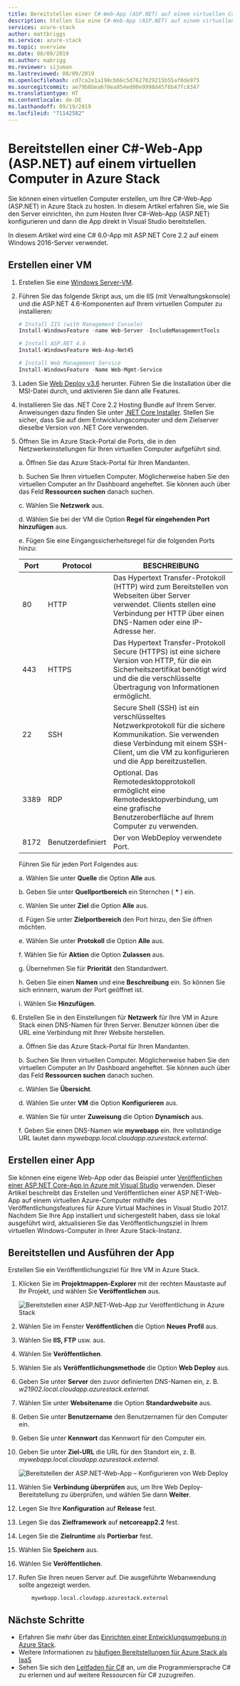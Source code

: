 ```yaml
---
title: Bereitstellen einer C#-Web-App (ASP.NET) auf einem virtuellen Computer in Azure Stack | Microsoft-Dokumentation
description: Stellen Sie eine C#-Web-App (ASP.NET) auf einem virtuellen Computer in Azure Stack bereit.
services: azure-stack
author: mattbriggs
ms.service: azure-stack
ms.topic: overview
ms.date: 08/09/2019
ms.author: mabrigg
ms.reviewer: sijuman
ms.lastreviewed: 08/09/2019
ms.openlocfilehash: cd7ca2e1a198cb66c5d7627029215b55af0de975
ms.sourcegitcommit: ae79b8bea670ea854ed00e9998d45f6b47fc8347
ms.translationtype: HT
ms.contentlocale: de-DE
ms.lasthandoff: 09/19/2019
ms.locfileid: "71142582"
---
```

# <a name="deploy-a-c-aspnet-web-app-to-a-vm-in-azure-stack"></a>Bereitstellen einer C#-Web-App (ASP.NET) auf einem virtuellen Computer in Azure Stack

Sie können einen virtuellen Computer erstellen, um Ihre C#-Web-App (ASP.NET) in Azure Stack zu hosten. In diesem Artikel erfahren Sie, wie Sie den Server einrichten, ihn zum Hosten Ihrer C#-Web-App (ASP.NET) konfigurieren und dann die App direkt in Visual Studio bereitstellen.

In diesem Artikel wird eine C# 6.0-App mit ASP.NET Core 2.2 auf einem Windows 2016-Server verwendet.

## <a name="create-a-vm"></a>Erstellen einer VM

1. Erstellen Sie eine [Windows Server-VM](azure-stack-quick-windows-portal.md).

1. Führen Sie das folgende Skript aus, um die IIS (mit Verwaltungskonsole) und die ASP.NET 4.6-Komponenten auf Ihrem virtuellen Computer zu installieren:

    ```PowerShell  
    # Install IIS (with Management Console)
    Install-WindowsFeature -name Web-Server -IncludeManagementTools
    
    # Install ASP.NET 4.6
    Install-WindowsFeature Web-Asp-Net45
    
    # Install Web Management Service
    Install-WindowsFeature -Name Web-Mgmt-Service
    ```

1. Laden Sie [Web Deploy v3.6](https://www.microsoft.com/download/details.aspx?id=43717) herunter. Führen Sie die Installation über die MSI-Datei durch, und aktivieren Sie dann alle Features.

1. Installieren Sie das .NET Core 2.2 Hosting Bundle auf Ihrem Server. Anweisungen dazu finden Sie unter [.NET Core Installer](https://dotnet.microsoft.com/download/dotnet-core/2.2). Stellen Sie sicher, dass Sie auf dem Entwicklungscomputer und dem Zielserver dieselbe Version von .NET Core verwenden.

1. Öffnen Sie im Azure Stack-Portal die Ports, die in den Netzwerkeinstellungen für Ihren virtuellen Computer aufgeführt sind.

    a. Öffnen Sie das Azure Stack-Portal für Ihren Mandanten.

    b. Suchen Sie Ihren virtuellen Computer. Möglicherweise haben Sie den virtuellen Computer an Ihr Dashboard angeheftet. Sie können auch über das Feld **Ressourcen suchen** danach suchen.

    c. Wählen Sie **Netzwerk** aus.

    d. Wählen Sie bei der VM die Option **Regel für eingehenden Port hinzufügen** aus.

    e. Fügen Sie eine Eingangssicherheitsregel für die folgenden Ports hinzu:

    | Port | Protocol | BESCHREIBUNG |
    | --- | --- | --- |
    | 80 | HTTP | Das Hypertext Transfer-Protokoll (HTTP) wird zum Bereitstellen von Webseiten über Server verwendet. Clients stellen eine Verbindung per HTTP über einen DNS-Namen oder eine IP-Adresse her. |
    | 443 | HTTPS | Das Hypertext Transfer-Protokoll Secure (HTTPS) ist eine sichere Version von HTTP, für die ein Sicherheitszertifikat benötigt wird und die die verschlüsselte Übertragung von Informationen ermöglicht.  |
    | 22 | SSH | Secure Shell (SSH) ist ein verschlüsseltes Netzwerkprotokoll für die sichere Kommunikation. Sie verwenden diese Verbindung mit einem SSH-Client, um die VM zu konfigurieren und die App bereitzustellen. |
    | 3389 | RDP | Optional. Das Remotedesktopprotokoll ermöglicht eine Remotedesktopverbindung, um eine grafische Benutzeroberfläche auf Ihrem Computer zu verwenden.   |
    | 8172 | Benutzerdefiniert | Der von WebDeploy verwendete Port. |

    Führen Sie für jeden Port Folgendes aus:

    a. Wählen Sie unter **Quelle** die Option **Alle** aus.

    b. Geben Sie unter **Quellportbereich** ein Sternchen ( **\*** ) ein.

    c. Wählen Sie unter **Ziel** die Option **Alle** aus.

    d. Fügen Sie unter **Zielportbereich** den Port hinzu, den Sie öffnen möchten.

    e. Wählen Sie unter **Protokoll** die Option **Alle** aus.

    f. Wählen Sie für **Aktion** die Option **Zulassen** aus.

    g. Übernehmen Sie für **Priorität** den Standardwert.

    h. Geben Sie einen **Namen** und eine **Beschreibung** ein. So können Sie sich erinnern, warum der Port geöffnet ist.

    i. Wählen Sie **Hinzufügen**.

1.  Erstellen Sie in den Einstellungen für **Netzwerk** für Ihre VM in Azure Stack einen DNS-Namen für Ihren Server. Benutzer können über die URL eine Verbindung mit Ihrer Website herstellen.

    a. Öffnen Sie das Azure Stack-Portal für Ihren Mandanten.

    b. Suchen Sie Ihren virtuellen Computer. Möglicherweise haben Sie den virtuellen Computer an Ihr Dashboard angeheftet. Sie können auch über das Feld **Ressourcen suchen** danach suchen.

    c. Wählen Sie **Übersicht**.

    d. Wählen Sie unter **VM** die Option **Konfigurieren** aus.

    e. Wählen Sie für unter **Zuweisung** die Option **Dynamisch** aus.

    f. Geben Sie einen DNS-Namen wie **mywebapp** ein. Ihre vollständige URL lautet dann *mywebapp.local.cloudapp.azurestack.external*.

## <a name="create-an-app"></a>Erstellen einer App 

Sie können eine eigene Web-App oder das Beispiel unter [Veröffentlichen einer ASP.NET Core-App in Azure mit Visual Studio](https://docs.microsoft.com/aspnet/core/tutorials/razor-pages/razor-pages-start?view=aspnetcore-2.2&tabs=visual-studio
) verwenden. Dieser Artikel beschreibt das Erstellen und Veröffentlichen einer ASP.NET-Web-App auf einem virtuellen Azure-Computer mithilfe des Veröffentlichungsfeatures für Azure Virtual Machines in Visual Studio 2017. Nachdem Sie Ihre App installiert und sichergestellt haben, dass sie lokal ausgeführt wird, aktualisieren Sie das Veröffentlichungsziel in Ihrem virtuellen Windows-Computer in Ihrer Azure Stack-Instanz.

## <a name="deploy-and-run-the-app"></a>Bereitstellen und Ausführen der App

Erstellen Sie ein Veröffentlichungsziel für Ihre VM in Azure Stack.

1. Klicken Sie im **Projektmappen-Explorer** mit der rechten Maustaste auf Ihr Projekt, und wählen Sie **Veröffentlichen** aus.

    ![Bereitstellen einer ASP.NET-Web-App zur Veröffentlichung in Azure Stack](media/azure-stack-dev-start-howto-vm-dotnet/deploy-app-to-azure-stack.png)

1. Wählen Sie im Fenster **Veröffentlichen** die Option **Neues Profil** aus.
1. Wählen Sie **IIS, FTP** usw. aus.
1. Wählen Sie **Veröffentlichen**.
1. Wählen Sie als **Veröffentlichungsmethode** die Option **Web Deploy** aus.
1. Geben Sie unter **Server** den zuvor definierten DNS-Namen ein, z. B. *w21902.local.cloudapp.azurestack.external*.
1. Wählen Sie unter **Websitename** die Option **Standardwebsite** aus.
1. Geben Sie unter **Benutzername** den Benutzernamen für den Computer ein.
1. Geben Sie unter **Kennwort** das Kennwort für den Computer ein.
1. Geben Sie unter **Ziel-URL** die URL für den Standort ein, z. B. *mywebapp.local.cloudapp.azurestack.external*.

    ![Bereitstellen der ASP.NET-Web-App – Konfigurieren von Web Deploy](media/azure-stack-dev-start-howto-vm-dotnet/configure-web-deploy.png)

1. Wählen Sie **Verbindung überprüfen** aus, um Ihre Web Deploy-Bereitstellung zu überprüfen, und wählen Sie dann **Weiter**.
1. Legen Sie Ihre **Konfiguration** auf **Release** fest.
1. Legen Sie das **Zielframework** auf  **netcoreapp2.2** fest.
1. Legen Sie die **Zielruntime** als **Portierbar** fest.
1. Wählen Sie **Speichern** aus.
1. Wählen Sie **Veröffentlichen**.
1. Rufen Sie Ihren neuen Server auf. Die ausgeführte Webanwendung sollte angezeigt werden.

    ```http  
        mywebapp.local.cloudapp.azurestack.external
    ```

## <a name="next-steps"></a>Nächste Schritte

- Erfahren Sie mehr über das [Einrichten einer Entwicklungsumgebung in Azure Stack](azure-stack-dev-start.md).
- Weitere Informationen zu [häufigen Bereitstellungen für Azure Stack als IaaS](azure-stack-dev-start-deploy-app.md)
- Sehen Sie sich den [Leitfaden für C#](https://docs.microsoft.com/dotnet/csharp/) an, um die Programmiersprache C# zu erlernen und auf weitere Ressourcen für C# zuzugreifen.
